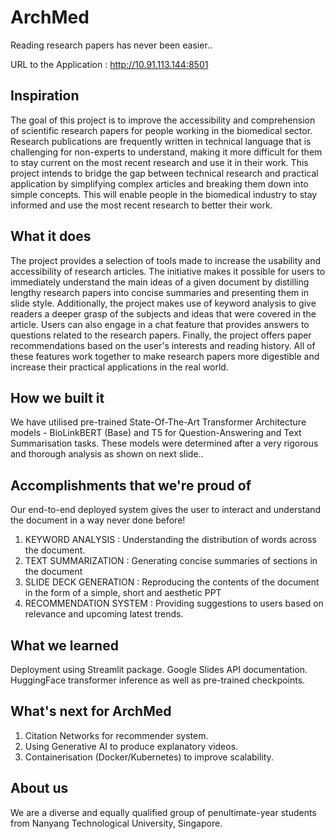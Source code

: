 # ArchMed

Reading research papers has never been easier..

URL to the Application : http://10.91.113.144:8501

## Inspiration

The goal of this project is to improve the accessibility and comprehension of scientific research papers for people working in the biomedical sector. Research publications are frequently written in technical language that is challenging for non-experts to understand, making it more difficult for them to stay current on the most recent research and use it in their work. This project intends to bridge the gap between technical research and practical application by simplifying complex articles and breaking them down into simple concepts. This will enable people in the biomedical industry to stay informed and use the most recent research to better their work.

## What it does

The project provides a selection of tools made to increase the usability and accessibility of research articles. The initiative makes it possible for users to immediately understand the main ideas of a given document by distilling lengthy research papers into concise summaries and presenting them in slide style. Additionally, the project makes use of keyword analysis to give readers a deeper grasp of the subjects and ideas that were covered in the article. Users can also engage in a chat feature that provides answers to questions related to the research papers. Finally, the project offers paper recommendations based on the user's interests and reading history. All of these features work together to make research papers more digestible and increase their practical applications in the real world.

## How we built it

We have utilised pre-trained State-Of-The-Art Transformer Architecture models - BioLinkBERT (Base) and T5 for Question-Answering and Text Summarisation tasks. These models were determined after a very rigorous and thorough analysis as shown on next slide..

## Accomplishments that we're proud of

Our end-to-end deployed system gives the user to interact and understand the document in a way never done before!

1. KEYWORD ANALYSIS : Understanding the distribution of words across the document.
2. TEXT SUMMARIZATION : Generating concise summaries of sections in the document
3. SLIDE DECK GENERATION : Reproducing the contents of the document in the form of a simple, short and aesthetic PPT
4. RECOMMENDATION SYSTEM : Providing suggestions to users based on relevance and upcoming latest trends.

## What we learned

Deployment using Streamlit package.
Google Slides API documentation.
HuggingFace transformer inference as well as pre-trained checkpoints.

## What's next for ArchMed

1. Citation Networks for recommender system.
2. Using Generative AI to produce explanatory videos.
3. Containerisation (Docker/Kubernetes) to improve scalability.

## About us

We are a diverse and equally qualified group of penultimate-year students from Nanyang Technological University, Singapore.
